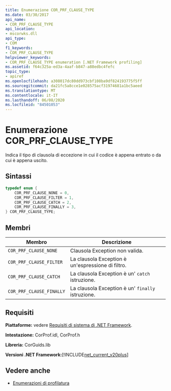 ```yaml
---
title: Enumerazione COR_PRF_CLAUSE_TYPE
ms.date: 03/30/2017
api_name:
- COR_PRF_CLAUSE_TYPE
api_location:
- mscorwks.dll
api_type:
- COM
f1_keywords:
- COR_PRF_CLAUSE_TYPE
helpviewer_keywords:
- COR_PRF_CLAUSE_TYPE enumeration [.NET Framework profiling]
ms.assetid: f64c325a-ed3a-4aaf-b847-a88edbc4fefc
topic_type:
- apiref
ms.openlocfilehash: a308017dc80dd973cbf108ba9df824193775f5ff
ms.sourcegitcommit: da21fc5a8cce1e028575acf31974681a1bc5aeed
ms.translationtype: MT
ms.contentlocale: it-IT
ms.lasthandoff: 06/08/2020
ms.locfileid: "84501053"
---
```

# <a name="cor_prf_clause_type-enumeration"></a>Enumerazione COR_PRF_CLAUSE_TYPE
Indica il tipo di clausola di eccezione in cui il codice è appena entrato o da cui è appena uscito.  
  
## <a name="syntax"></a>Sintassi  
  
```cpp  
typedef enum {  
    COR_PRF_CLAUSE_NONE = 0,  
    COR_PRF_CLAUSE_FILTER = 1,  
    COR_PRF_CLAUSE_CATCH = 2,  
    COR_PRF_CLAUSE_FINALLY = 3,  
} COR_PRF_CLAUSE_TYPE;  
```  
  
## <a name="members"></a>Membri  
  
|Membro|Descrizione|  
|------------|-----------------|  
|`COR_PRF_CLAUSE_NONE`|Clausola Exception non valida.|  
|`COR_PRF_CLAUSE_FILTER`|La clausola Exception è un'espressione di filtro.|  
|`COR_PRF_CLAUSE_CATCH`|La clausola Exception è un' `catch` istruzione.|  
|`COR_PRF_CLAUSE_FINALLY`|La clausola Exception è un' `finally` istruzione.|  
  
## <a name="requirements"></a>Requisiti  
 **Piattaforme:** vedere [Requisiti di sistema di .NET Framework](../../get-started/system-requirements.md).  
  
 **Intestazione:** CorProf.idl, CorProf.h  
  
 **Libreria:** CorGuids.lib  
  
 **Versioni .NET Framework:**[!INCLUDE[net_current_v20plus](../../../../includes/net-current-v20plus-md.md)]  
  
## <a name="see-also"></a>Vedere anche

- [Enumerazioni di profilatura](profiling-enumerations.md)
